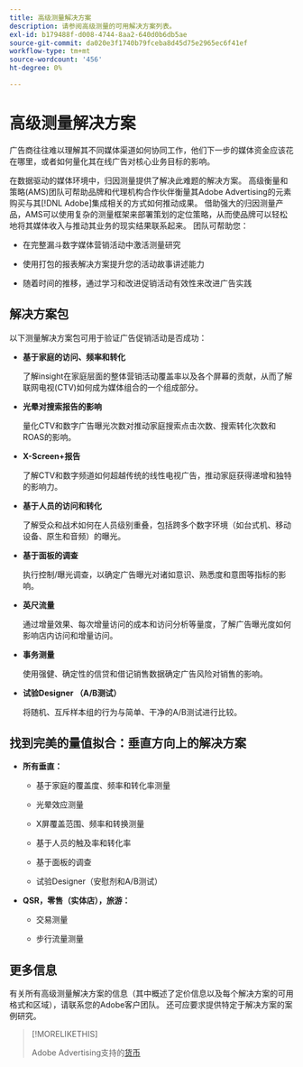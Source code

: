 ```yaml
---
title: 高级测量解决方案
description: 请参阅高级测量的可用解决方案列表。
exl-id: b179488f-d008-4744-8aa2-640d0b6db5ae
source-git-commit: da020e3f1740b79fceba8d45d75e2965ec6f41ef
workflow-type: tm+mt
source-wordcount: '456'
ht-degree: 0%

---
```


# 高级测量解决方案

广告商往往难以理解其不同媒体渠道如何协同工作，他们下一步的媒体资金应该花在哪里，或者如何量化其在线广告对核心业务目标的影响。

在数据驱动的媒体环境中，归因测量提供了解决此难题的解决方案。 高级衡量和策略(AMS)团队可帮助品牌和代理机构合作伙伴衡量其Adobe Advertising的元素购买与其[!DNL Adobe]集成相关的方式如何推动成果。 借助强大的归因测量产品，AMS可以使用复杂的测量框架来部署策划的定位策略，从而使品牌可以轻松地将其媒体收入与推动其业务的现实结果联系起来。 团队可帮助您：

* 在完整漏斗数字媒体营销活动中激活测量研究

* 使用打包的报表解决方案提升您的活动故事讲述能力

* 随着时间的推移，通过学习和改进促销活动有效性来改进广告实践

## 解决方案包

以下测量解决方案包可用于验证广告促销活动是否成功：

* **基于家庭的访问、频率和转化**

  了解insight在家庭层面的整体营销活动覆盖率以及各个屏幕的贡献，从而了解联网电视(CTV)如何成为媒体组合的一个组成部分。

* **光晕对搜索报告的影响**

  量化CTV和数字广告曝光次数对推动家庭搜索点击次数、搜索转化次数和ROAS的影响。

* **X-Screen+报告**

  了解CTV和数字频道如何超越传统的线性电视广告，推动家庭获得递增和独特的影响力。

* **基于人员的访问和转化**

  了解受众和战术如何在人员级别重叠，包括跨多个数字环境（如台式机、移动设备、原生和音频）的曝光。

* **基于面板的调查**

  执行控制/曝光调查，以确定广告曝光对诸如意识、熟悉度和意图等指标的影响。

* **英尺流量**

  通过增量效果、每次增量访问的成本和访问分析等量度，了解广告曝光度如何影响店内访问和增量访问。

* **事务测量**

  使用强健、确定性的信贷和借记销售数据确定广告风险对销售的影响。

* **试验Designer （A/B测试）**

  将随机、互斥样本组的行为与简单、干净的A/B测试进行比较。

## 找到完美的量值拟合：垂直方向上的解决方案

* **所有垂直：**

   * 基于家庭的覆盖度、频率和转化率测量

   * 光晕效应测量

   * X屏覆盖范围、频率和转换测量

   * 基于人员的触及率和转化率

   * 基于面板的调查

   * 试验Designer（安慰剂和A/B测试）

* **QSR，零售（实体店），旅游：**

   * 交易测量

   * 步行流量测量

## 更多信息

有关所有高级测量解决方案的信息（其中概述了定价信息以及每个解决方案的可用格式和区域），请联系您的Adobe客户团队。 还可应要求提供特定于解决方案的案例研究。

>[!MORELIKETHIS]
>
>Adobe Advertising支持的[货币](/help/dsp/currency.md)
